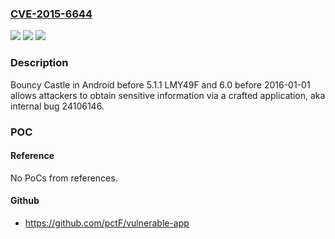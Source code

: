 ### [CVE-2015-6644](https://cve.mitre.org/cgi-bin/cvename.cgi?name=CVE-2015-6644)
![](https://img.shields.io/static/v1?label=Product&message=n%2Fa&color=blue)
![](https://img.shields.io/static/v1?label=Version&message=n%2Fa&color=blue)
![](https://img.shields.io/static/v1?label=Vulnerability&message=n%2Fa&color=brighgreen)

### Description

Bouncy Castle in Android before 5.1.1 LMY49F and 6.0 before 2016-01-01 allows attackers to obtain sensitive information via a crafted application, aka internal bug 24106146.

### POC

#### Reference
No PoCs from references.

#### Github
- https://github.com/pctF/vulnerable-app

